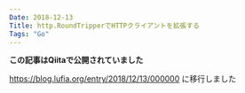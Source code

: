 ```yaml
---
Date: 2018-12-13
Title: http.RoundTripperでHTTPクライアントを拡張する
Tags: "Go"
---
```


**この記事はQiitaで公開されていました**

https://blog.lufia.org/entry/2018/12/13/000000 に移行しました

